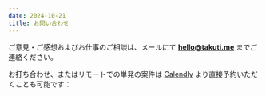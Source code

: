 ```yaml
---
date: 2024-10-21
title: お問い合わせ
---
```


ご意見・ご感想およびお仕事のご相談は、メールにて <b><a href="mailto:hello@takuti.me">hello@takuti.me</a></b> までご連絡ください。

お打ち合わせ、またはリモートでの単発の案件は [Calendly](https://calendly.com/takuti) より直接予約いただくことも可能です：
<!-- Calendly inline widget begin -->
<div class="calendly-inline-widget" data-url="https://calendly.com/takuti?hide_landing_page_details=1&hide_gdpr_banner=1" style="min-width:320px;height:700px;"></div>
<script type="text/javascript" src="https://assets.calendly.com/assets/external/widget.js" async></script>
<!-- Calendly inline widget end -->
